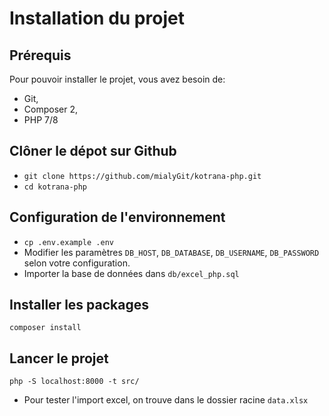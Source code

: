 # Installation du projet

## Prérequis

Pour pouvoir installer le projet, vous avez besoin de:
- Git,
- Composer 2,
- PHP 7/8

## Clôner le dépot sur Github

- `git clone https://github.com/mialyGit/kotrana-php.git`
- `cd kotrana-php`

## Configuration de l'environnement

- `cp .env.example .env`
- Modifier les paramètres `DB_HOST`, `DB_DATABASE`, `DB_USERNAME`, `DB_PASSWORD` selon votre configuration.
- Importer la base de données dans `db/excel_php.sql`

## Installer les packages
`composer install`

## Lancer le projet 
`php -S localhost:8000 -t src/ `

- Pour tester l'import excel, on trouve dans le dossier racine `data.xlsx`